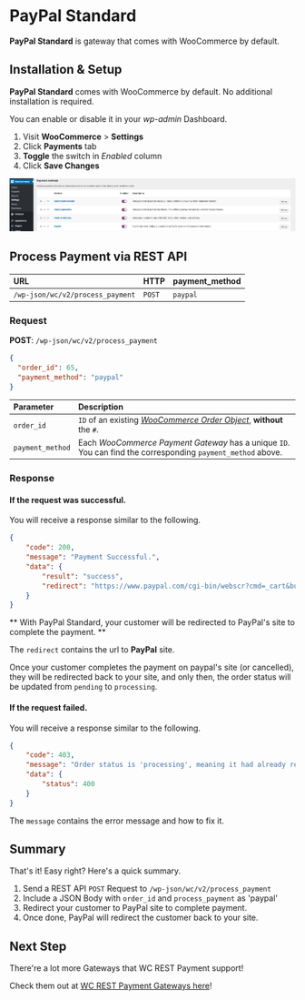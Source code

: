 # PayPal Standard

**PayPal Standard** is gateway that comes with WooCommerce by default.

## Installation & Setup

**PayPal Standard** comes with WooCommerce by default. No additional installation is required.

You can enable or disable it in your _wp-admin_ Dashboard.

1.  Visit **WooCommerce** > **Settings**
2.  Click **Payments** tab
3.  **Toggle** the switch in _Enabled_ column
4.  Click **Save Changes**

![](setup.png)

## Process Payment via REST API

| URL                              | HTTP   | payment_method |
| :------------------------------- | :----- | :------------- |
| `/wp-json/wc/v2/process_payment` | `POST` | `paypal`       |

### Request

**POST**: `/wp-json/wc/v2/process_payment`

```json
{
  "order_id": 65,
  "payment_method": "paypal"
}
```

| Parameter        | Description                                                                                                                                        |
| :--------------- | :------------------------------------------------------------------------------------------------------------------------------------------------- |
| `order_id`       | `ID` of an existing [_WooCommerce Order Object_](https://woocommerce.github.io/woocommerce-rest-api-docs/?javascript#orders), **without** the `#`. |
| `payment_method` | Each _WooCommerce Payment Gateway_ has a unique `ID`. You can find the corresponding `payment_method` above.                                       |

### Response

#### If the request was successful.

You will receive a response similar to the following.

```json
{
    "code": 200,
    "message": "Payment Successful.",
    "data": {
        "result": "success",
        "redirect": "https://www.paypal.com/cgi-bin/webscr?cmd=_cart&business=XXXXXXXX%40XXXXX.com&..........."
    }
}
```

** With PayPal Standard, your customer will be redirected to PayPal's site to complete the payment. **

The `redirect` contains the url to **PayPal** site.

Once your customer completes the payment on paypal's site (or cancelled), they will be redirected back to your site, and only then, the order status will be updated from `pending` to `processing`.

#### If the request failed.

You will receive a response similar to the following.

```json
{
    "code": 403,
    "message": "Order status is 'processing', meaning it had already received a successful payment. Duplicate payments to the order is not allowed. The allow status it is either 'pending' or 'failed'. ",
    "data": {
        "status": 400
    }
}
```

The `message` contains the error message and how to fix it.

## Summary

That's it! Easy right? Here's a quick summary.

1.  Send a REST API `POST` Request to `/wp-json/wc/v2/process_payment`
2.  Include a JSON Body with `order_id` and `process_payment` as 'paypal'
3.  Redirect your customer to PayPal site to complete payment.
4.  Once done, PayPal will redirect the customer back to your site.

## Next Step

There're a lot more Gateways that WC REST Payment support!

Check them out at [WC REST Payment Gateways here](../#supported-gateways)!
